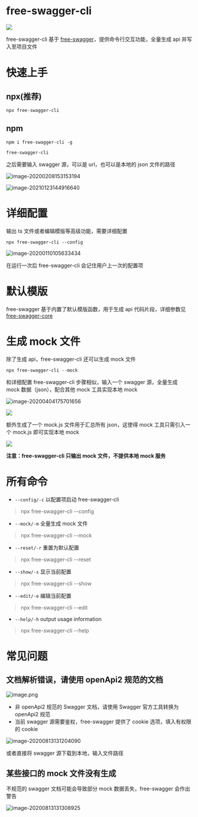 # free-swagger-cli

![](https://img.shields.io/npm/v/free-swagger)

free-swagger-cli 基于 [free-swagger](https://www.npmjs.com/package/free-swagger)，提供命令行交互功能，全量生成 api 并写入至项目文件

# 快速上手

## npx(推荐)

```shell
npx free-swagger-cli
```

## npm

```shell
npm i free-swagger-cli -g
```

```shell
free-swagger-cli
```

之后需要输入 swagger 源，可以是 url，也可以是本地的 json 文件的路径

![image-20200208153153194](https://tva1.sinaimg.cn/large/0082zybply1gbp11zc8jrj32bo0h842p.jpg)

![image-20210123144916640](https://tva1.sinaimg.cn/large/008eGmZEly1gmxmpjyhkoj30x005c76c.jpg)

# 详细配置

输出 ts 文件或者编辑模版等高级功能，需要详细配置

```shell
npx free-swagger-cli --config
```

![image-20200110105633434](https://tva1.sinaimg.cn/large/006tNbRwly1gara4kfyrmj30wq06yadw.jpg)

在运行一次后 free-swagger-cli 会记住用户上一次的配置项

# 默认模版

free-swagger 基于内置了默认模版函数，用于生成 api 代码片段，详细参数见 [free-swagger-core](https://www.npmjs.com/package/free-swagger-core)

# 生成 mock 文件

除了生成 api，free-swagger-cli 还可以生成 mock 文件

```shell
npx free-swagger-cli --mock
```

和详细配置 free-swagger-cli 步骤相似，输入一个 swagger 源，全量生成 mock 数据（json），配合其他 mock 工具实现本地 mock

![image-20200404175701656](https://tva1.sinaimg.cn/large/00831rSTly1gdhvyepnt8j32hi0u0u0x.jpg)

![](https://tva1.sinaimg.cn/large/00831rSTly1gdhwhmhydqj31fo0u0u0x.jpg)

额外生成了一个 mock.js 文件用于汇总所有 json，这使得 mock 工具只需引入一个 mock.js 即可实现本地 mock

![](https://tva1.sinaimg.cn/large/007S8ZIlly1ge6dlcwtw5j30za0fijtq.jpg)

**注意：free-swagger-cli 只输出 mock 文件，不提供本地 mock 服务**

# 所有命令

- `--config/-c` 以配置项启动 free-swagger-cli

> npx free-swagger-cli --config

- `--mock/-m` 全量生成 mock 文件

> npx free-swagger-cli --mock

- `--reset/-r` 重置为默认配置

> npx free-swagger-cli --reset

- `--show/-s` 显示当前配置

> npx free-swagger-cli --show

- `--edit/-e` 编辑当前配置

> npx free-swagger-cli --edit

- `--help/-h` output usage information

> npx free-swagger-cli --help

# 常见问题

## 文档解析错误，请使用 openApi2 规范的文档

![image.png](https://p-vcloud.byteimg.com/tos-cn-i-em5hxbkur4/c3be996f638947ac9fda47cc594994fa~tplv-em5hxbkur4-noop.image?width=1430&height=174)

* 非 openApi2 规范的 Swagger 文档，请使用 Swagger 官方工具转换为 openApi2 规范
* 当前 swagger 源需要鉴权，free-swagger 提供了 cookie 选项，填入有权限的 cookie

![image-20200813131204090](https://tva1.sinaimg.cn/large/007S8ZIlgy1ghp3w6jwgcj31h708ndob.jpg)

或者直接将 swagger 源下载到本地，输入文件路径

## 某些接口的 mock 文件没有生成

不规范的 swagger 文档可能会导致部分 mock 数据丢失，free-swagger 会作出警告

![image-20200813131308925](https://tva1.sinaimg.cn/large/007S8ZIlgy1ghp3x90jy1j31i60egju8.jpg)
